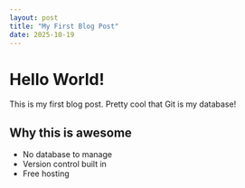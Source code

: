 ```yaml
---
layout: post
title: "My First Blog Post"
date: 2025-10-19
---
```


# Hello World!

This is my first blog post. Pretty cool that Git is my database!

## Why this is awesome

- No database to manage
- Version control built in
- Free hosting
